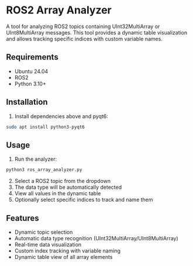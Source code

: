 # ROS2 Array Analyzer

A tool for analyzing ROS2 topics containing UInt32MultiArray or UInt8MultiArray messages. This tool provides a dynamic table visualization and allows tracking specific indices with custom variable names.

## Requirements
- Ubuntu 24.04
- ROS2
- Python 3.10+

## Installation

1. Install dependencies above and pyqt6:
```bash
sudo apt install python3-pyqt6
```

## Usage

1. Run the analyzer:
```bash
python3 ros_array_analyzer.py
```

2. Select a ROS2 topic from the dropdown
3. The data type will be automatically detected
4. View all values in the dynamic table
5. Optionally select specific indices to track and name them

## Features
- Dynamic topic selection
- Automatic data type recognition (UInt32MultiArray/UInt8MultiArray)
- Real-time data visualization
- Custom index tracking with variable naming
- Dynamic table view of all array elements 
